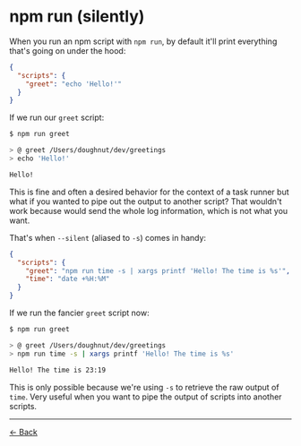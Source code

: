 [back]: https://github.com/rafaelrinaldi/til/tree/master/npm

# npm run (silently)

When you run an npm script with `npm run`, by default it'll print everything that's going on under the hood:

```json
{
  "scripts": {
    "greet": "echo 'Hello!'"
  }
}
```

If we run our `greet` script:

```sh
$ npm run greet

> @ greet /Users/doughnut/dev/greetings
> echo 'Hello!'

Hello!
```

This is fine and often a desired behavior for the context of a task runner but what if you wanted to pipe out the output to another script? That wouldn't work because would send the whole log information, which is not what you want.

That's when `--silent` (aliased to `-s`) comes in handy:

```json
{
  "scripts": {
    "greet": "npm run time -s | xargs printf 'Hello! The time is %s'",
    "time": "date +%H:%M"
  }
}
```

If we run the fancier `greet` script now:

```sh
$ npm run greet

> @ greet /Users/doughnut/dev/greetings
> npm run time -s | xargs printf 'Hello! The time is %s'

Hello! The time is 23:19
```

This is only possible because we're using `-s` to retrieve the raw output of `time`. Very useful when you want to pipe the output of scripts into another scripts.

---

[← Back][back]
